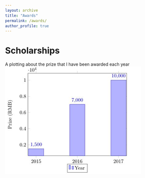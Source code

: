 ```yaml
---
layout: archive
title: "Awards"
permalink: /awards/
author_profile: true
---
```


Scholarships
====

A plotting about the prize that I have been awarded each year<br/><img src='/images/scholarship.JPG'>
